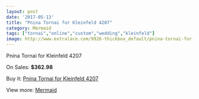 ```yaml
---
layout: post
date: '2017-05-13'
title: "Pnina Tornai for Kleinfeld 4207"
category: Mermaid
tags: ["tornai","online","custom","wedding","kleinfeld"]
image: http://www.extralace.com/9926-thickbox_default/pnina-tornai-for-kleinfeld-4207.jpg
---
```

Pnina Tornai for Kleinfeld 4207

On Sales: **$362.98**
<a href="https://www.extralace.com/mermaid/4688-pnina-tornai-for-kleinfeld-4207.html"><amp-img layout="responsive" width="600" height="600" src="//www.extralace.com/9926-thickbox_default/pnina-tornai-for-kleinfeld-4207.jpg" alt="Pnina Tornai for Kleinfeld 4207 0" /></a>
<a href="https://www.extralace.com/mermaid/4688-pnina-tornai-for-kleinfeld-4207.html"><amp-img layout="responsive" width="600" height="600" src="//www.extralace.com/9927-thickbox_default/pnina-tornai-for-kleinfeld-4207.jpg" alt="Pnina Tornai for Kleinfeld 4207 1" /></a>

Buy it: [Pnina Tornai for Kleinfeld 4207](https://www.extralace.com/mermaid/4688-pnina-tornai-for-kleinfeld-4207.html "Pnina Tornai for Kleinfeld 4207")

View more: [Mermaid](https://www.extralace.com/5-mermaid "Mermaid")